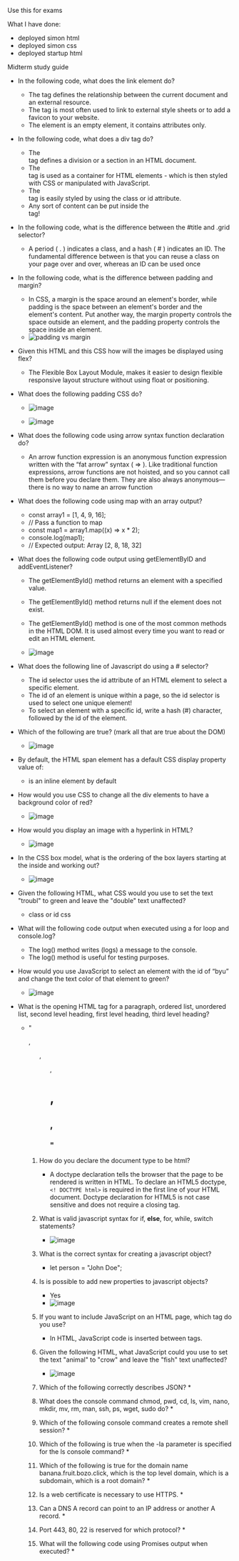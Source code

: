 Use this for exams

What I have done: 
* deployed simon html
* deployed simon css
* deployed startup html

Midterm study guide
* In the following code, what does the link element do? 
  * The <link> tag defines the relationship between the current document and an external resource.
  * The <link> tag is most often used to link to external style sheets or to add a favicon to your website.
  * The <link> element is an empty element, it contains attributes only.
* In the following code,  what does a div tag do?
  * The <div> tag defines a division or a section in an HTML document.
  * The <div> tag is used as a container for HTML elements - which is then styled with CSS or manipulated with JavaScript.
  * The <div> tag is easily styled by using the class or id attribute.
  * Any sort of content can be put inside the <div> tag! 
* In the following code, what is the difference between the #title and .grid selector?
  * A period ( . ) indicates a class, and a hash ( # ) indicates an ID. The fundamental difference between is that you can reuse a class on your page over and over, whereas an ID can be used once
* In the following code, what is the difference between padding and margin?
  * In CSS, a margin is the space around an element's border, while padding is the space between an element's border and the element's content. Put another way, the margin property controls the space outside an element, and the padding property controls the space inside an element.
  * ![padding vs margin]([http://url/to/img.png](https://www.learningaboutelectronics.com/images/padding-and-margin.png))
* Given this HTML and this CSS how will the images be displayed using flex?
  * The Flexible Box Layout Module, makes it easier to design flexible responsive layout structure without using float or positioning.
* What does the following padding CSS do?

  * ![image](https://github.com/soph1e-mart1n/startup/assets/112999477/cde5349b-c5da-4b23-911f-1566be578cc6)

  * ![image](https://github.com/soph1e-mart1n/startup/assets/112999477/e9e79a42-c06e-4eb3-ae6f-ba964a00ccee)

* What does the following code using arrow syntax function declaration do?
  * An arrow function expression is an anonymous function expression written with the “fat arrow” syntax ( => ). Like traditional function expressions, arrow functions are not hoisted, and so you cannot call them before you declare them. They are also always anonymous—there is no way to name an arrow function
* What does the following code using map with an array output?
  * const array1 = [1, 4, 9, 16];
  * // Pass a function to map
  * const map1 = array1.map((x) => x * 2);
  * console.log(map1);
  * // Expected output: Array [2, 8, 18, 32]
* What does the following code output using getElementByID and addEventListener?
  * The getElementById() method returns an element with a specified value.
  * The getElementById() method returns null if the element does not exist.
  * The getElementById() method is one of the most common methods in the HTML DOM. It is used almost every time you want to read or edit an HTML element.

  * ![image](https://github.com/soph1e-mart1n/startup/assets/112999477/d9ec34c4-902b-42bf-bcd3-a452bd5aa915)

* What does the following line of Javascript do using a # selector?
  * The id selector uses the id attribute of an HTML element to select a specific element.
  * The id of an element is unique within a page, so the id selector is used to select one unique element!
  * To select an element with a specific id, write a hash (#) character, followed by the id of the element.
* Which of the following are true? (mark all that are true about the DOM)

  * ![image](https://github.com/soph1e-mart1n/startup/assets/112999477/849998d1-0b8e-4620-b6f5-91e023dc6b29)

* By default, the HTML span element has a default CSS display property value of: 
  * <span> is an inline element by default
* How would you use CSS to change all the div elements to have a background color of red?

  * ![image](https://github.com/soph1e-mart1n/startup/assets/112999477/a75b6482-8505-4984-9db2-f8a41389f3c3)

* How would you display an image with a hyperlink in HTML?

  * ![image](https://github.com/soph1e-mart1n/startup/assets/112999477/cd9881d2-848d-4e7e-bc1c-dbf46183a958)

* In the CSS box model, what is the ordering of the box layers starting at the inside and working out?

  * ![image](https://github.com/soph1e-mart1n/startup/assets/112999477/853a32ac-53b5-4fcc-972b-41ae20229464)

* Given the following HTML, what CSS would you use to set the text "troubl" to green and leave the "double" text unaffected?
  * class or id css
* What will the following code output when executed using a for loop and console.log?
  * The log() method writes (logs) a message to the console.
  * The log() method is useful for testing purposes.
* How would you use JavaScript to select an element with the id of “byu” and change the text color of that element to green?

  * ![image](https://github.com/soph1e-mart1n/startup/assets/112999477/efed8fa9-63f4-4219-ad1a-2d5c4984f808)

* What is the opening HTML tag for a paragraph, ordered list, unordered list, second level heading, first level heading, third level heading?
  * "<p>, <ol>, <ul>, <h1>, <h2>, <h3>"
* How do you declare the document type to be html?
  * A doctype declaration tells the browser that the page to be rendered is written in HTML. To declare an HTML5 doctype, `<! DOCTYPE html>` is required in the first line of your HTML document. Doctype declaration for HTML5 is not case sensitive and does not require a closing tag.
* What is valid javascript syntax for if, **else**, for, while, switch statements?

  * ![image](https://github.com/soph1e-mart1n/startup/assets/112999477/1095341f-34aa-4d5c-8c27-bfcd7e4b1cfb)

* What is the correct syntax for creating a javascript object?
  * let person = "John Doe";
* Is is possible to add new properties to javascript objects?
  * Yes
  * ![image](https://github.com/soph1e-mart1n/startup/assets/112999477/6434f7dd-aa18-4dfc-aa85-74d781cb7dbf)
* If you want to include JavaScript on an HTML page, which tag do you use?
  * In HTML, JavaScript code is inserted between <script> and </script> tags.
* Given the following HTML, what JavaScript could you use to set the text "animal" to "crow" and leave the "fish" text unaffected?

  * ![image](https://github.com/soph1e-mart1n/startup/assets/112999477/78b2a4c4-871e-407d-9dec-9d77dc7c5b3c)

* Which of the following correctly describes JSON?
  * 
* What does the console command chmod, pwd, cd, ls, vim, nano, mkdir, mv, rm, man, ssh, ps, wget, sudo  do?
  * 
* Which of the following console command creates a remote shell session?
  * 
* Which of the following is true when the -la parameter is specified for the ls console command?
  * 
* Which of the following is true for the domain name banana.fruit.bozo.click, which is the top level domain, which is a subdomain, which is a root domain?
  * 
* Is a web certificate is necessary to use HTTPS.
  * 
* Can a DNS A record can point to an IP address or another A record.
  * 
* Port 443, 80, 22 is reserved for which protocol?
  * 
* What will the following code using Promises output when executed?
  * 
